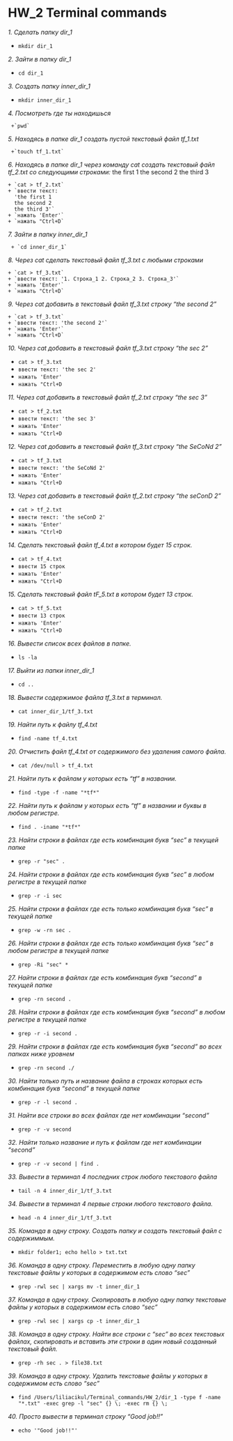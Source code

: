 # HW_2 Terminal commands

 *1. Сделать папку dir_1* 

  
   + `mkdir dir_1`
   
 *2.  Зайти в папку dir_1*

  
   + `cd dir_1`
   
 
 *3. Создать папку inner_dir_1*

   + `mkdir inner_dir_1`
 
   
*4. Посмотреть где ты находишься*
    
     +`pwd`
 
  
*5. Находясь в папке dir_1 создать пустой текстовый файл tf_1.txt*

     +`touch tf_1.txt`
  
  
 *6. Находясь в папке dir_1 через команду cat создать текстовый файл tf_2.txt со следующими строками:*
the first 1
the second 2
the third 3


    + `cat > tf_2.txt` 
    + `ввести текст:
      'the first 1  
      the second 2  
      the third 3'`
    + `нажать 'Enter'`
    + `нажать "Ctrl+D`

  
 *7. Зайти в папку inner_dir_1*

     + `cd inner_dir_1`
  
  
 *8. Через cat сделать текстовый файл tf_3.txt  c любыми строками*

  
    + `cat > tf_3.txt`
    + `ввести текст: '1. Строка_1 2. Строка_2 3. Строка_3'`
    + `нажать 'Enter'`
    + `нажать "Ctrl+D`

 *9. Через cat добавить в текстовый файл tf_3.txt строку “the second 2”*

    + `cat > tf_3.txt`
    + `ввести текст: 'the second 2'`
    + `нажать 'Enter'`
    + `нажать "Ctrl+D`

  

 *10. Через cat добавить в текстовый файл tf_3.txt строку “the sec 2”*

  
   + `cat > tf_3.txt`
   + `ввести текст: 'the sec 2'`
   + `нажать 'Enter'`
   + `нажать "Ctrl+D`
  
 *11. Через cat добавить в текстовый файл tf_2.txt строку “the sec 3”*

   + `cat > tf_2.txt`
   + `ввести текст: 'the sec 3'`
   + `нажать 'Enter'`
   + `нажать "Ctrl+D`
  
 *12. Через cat добавить в текстовый файл tf_3.txt строку “the SeCoNd 2”*

   + `cat > tf_3.txt`
   + `ввести текст: 'the SeCoNd 2'`
   + `нажать 'Enter'`
   + `нажать "Ctrl+D`
  
 *13. Через cat добавить в текстовый файл tf_2.txt строку “the seConD 2”*

  
   + `cat > tf_2.txt`
   + `ввести текст: 'the seConD 2'`
   + `нажать 'Enter'`
   + `нажать "Ctrl+D`
    
 *14. Сделать текстовый файл tf_4.txt в котором будет 15 строк.*

  
   + `cat > tf_4.txt`
   + `ввести 15 строк`
   + `нажать 'Enter'`
   + `нажать "Ctrl+D`
  
 *15. Сделать текстовый файл tF_5.txt в котором будет 13 строк.*

  
   + `cat > tf_5.txt`
   + `ввести 13 строк`
   + `нажать 'Enter'`
   + `нажать "Ctrl+D`
  
 *16.  Вывести список всех файлов в папке.*
  
  + `ls -la`
  
 *17. Выйти из папки inner_dir_1*

  
   + `cd ..`
   

 *18. Вывести содержимое файла tf_3.txt в терминал.*

  
   + `cat inner_dir_1/tf_3.txt`
  
 *19. Найти путь к файлу tf_4.txt*
 
   + `find -name tf_4.txt` 
   
 *20. Отчистить файл tf_4.txt от содержимого без удаления самого файла.*
  
   + `cat /dev/null > tf_4.txt`
 
 *21. Найти путь к файлам у которых есть  “tf” в названии.*
 
   + `find -type -f -name "*tf*"`
 
 *22. Найти путь к файлам у которых есть  “tf” в названии и буквы в любом регистре.*
 
   + `find . -iname "*tf*"` 
   
 *23. Найти строки в файлах где есть комбинация букв “sec” в текущей папке*

   + `grep -r "sec" .` 
 
 *24. Найти строки в файлах где есть комбинация букв “sec” в любом регистре в текущей папке*
 
   + `grep -r -i sec`
 
 *25. Найти строки в файлах где есть только комбинация букв “sec” в текущей папке*
 
+ `grep -w -rn sec .`

 *26. Найти строки в файлах где есть только комбинация букв “sec” в любом регистре в текущей папке*
 
+ `grep -Ri "sec" *`
 
 *27. Найти строки в файлах где есть комбинация букв “second” в текущей папке*
 
+ `grep -rn second .`
  
 *28. Найти строки в файлах где есть комбинация букв “second” в любом регистре в текущей папке*
 
  + `grep -r -i second .`
  
  
 *29. Найти строки в файлах где есть комбинация букв “second” во всех папках ниже уровнем*
  
 + `grep -rn second ./`
 
 *30. Найти только путь и название файла в строках которых есть комбинация букв “second” в текущей папке*
 
 + `grep -r -l second .`
  
  
 *31. Найти все строки во всех файлах где нет комбинации “second”*
 
  + `grep -r -v second`
  
 *32. Найти только название и путь к файлам где нет комбинации “second”*
 
  + `grep -r -v second | find .`
 
 *33. Вывести в терминал 4 последних строк любого текстового файла*
 
  + `tail -n 4 inner_dir_1/tf_3.txt`
  
 *34. Вывести в терминал 4 первые строки любого текстового файла.*
 
  + `head -n 4 inner_dir_1/tf_3.txt`
  
 *35. Команда в одну строку. Создать папку и создать текстовый файл с содержиммым.*
 
  + `mkdir folder1; echo hello > txt.txt`
  
 *36. Команда в одну строку. Переместить в любую одну папку текстовые файлы у которых в содержимом есть слово “sec”*

+ `grep -rwl sec | xargs mv -t inner_dir_1`

 *37. Команда в одну строку. Скопировать в любую одну папку текстовые файлы у которых в содержимом есть слово “sec”*
 
+ `grep -rwl sec | xargs cp -t inner_dir_1`

 
 *38. Команда в одну строку. Найти все строки c “sec” во всех текстовых файлах, скопировать и вставить эти строки в один новый созданный текстовый файл.*
 
+ `grep -rh sec . > file38.txt`
 
 *39. Команда в одну строку. Удалить текстовые файлы у которых в содержимом есть слово “sec”*
 
+ `find /Users/liliacikul/Terminal_commands/HW_2/dir_1 -type f -name "*.txt" -exec grep -l "sec" {} \; -exec rm {} \;`
   
 *40. Просто вывести в терминал строку “Good job!!”*
 
 + `echo '"Good job!!"'`


